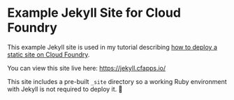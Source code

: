 # Example Jekyll Site for Cloud Foundry

This example Jekyll site is used in my tutorial describing [how to deploy a static site on Cloud Foundry](https://downey.io/blog/how-to-deploy-static-site-cloud-foundry/).

You can view this site live here:
https://jekyll.cfapps.io/

This site includes a pre-built `_site` directory so a working Ruby environment with Jekyll is not required to deploy it. :full_moon_with_face: